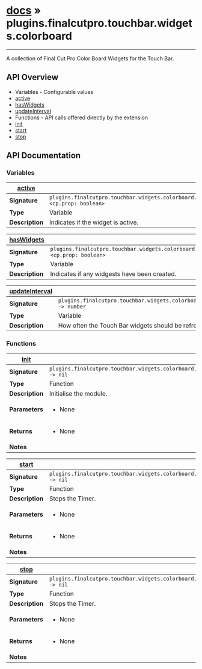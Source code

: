 # [docs](index.md) » plugins.finalcutpro.touchbar.widgets.colorboard
---

A collection of Final Cut Pro Color Board Widgets for the Touch Bar.

## API Overview
* Variables - Configurable values
 * [active](#active)
 * [hasWidgets](#hasWidgets)
 * [updateInterval](#updateInterval)
* Functions - API calls offered directly by the extension
 * [init](#init)
 * [start](#start)
 * [stop](#stop)

## API Documentation

### Variables

| [active](#active)         |                                                                                     |
| --------------------------------------------|-------------------------------------------------------------------------------------|
| **Signature**                               | `plugins.finalcutpro.touchbar.widgets.colorboard.active <cp.prop: boolean>`                                                                    |
| **Type**                                    | Variable                                                                     |
| **Description**                             | Indicates if the widget is active.                                                                     |

| [hasWidgets](#hasWidgets)         |                                                                                     |
| --------------------------------------------|-------------------------------------------------------------------------------------|
| **Signature**                               | `plugins.finalcutpro.touchbar.widgets.colorboard.hasWidgets <cp.prop: boolean>`                                                                    |
| **Type**                                    | Variable                                                                     |
| **Description**                             | Indicates if any widgests have been created.                                                                     |

| [updateInterval](#updateInterval)         |                                                                                     |
| --------------------------------------------|-------------------------------------------------------------------------------------|
| **Signature**                               | `plugins.finalcutpro.touchbar.widgets.colorboard.updateInterval -> number`                                                                    |
| **Type**                                    | Variable                                                                     |
| **Description**                             | How often the Touch Bar widgets should be refreshed in seconds                                                                     |

### Functions

| [init](#init)         |                                                                                     |
| --------------------------------------------|-------------------------------------------------------------------------------------|
| **Signature**                               | `plugins.finalcutpro.touchbar.widgets.colorboard.init() -> nil`                                                                    |
| **Type**                                    | Function                                                                     |
| **Description**                             | Initialise the module.                                                                     |
| **Parameters**                              | <ul><li>None</li></ul> |
| **Returns**                                 | <ul><li>None</li></ul>          |
| **Notes**                                   | <ul></ul>                |

| [start](#start)         |                                                                                     |
| --------------------------------------------|-------------------------------------------------------------------------------------|
| **Signature**                               | `plugins.finalcutpro.touchbar.widgets.colorboard.start() -> nil`                                                                    |
| **Type**                                    | Function                                                                     |
| **Description**                             | Stops the Timer.                                                                     |
| **Parameters**                              | <ul><li>None</li></ul> |
| **Returns**                                 | <ul><li>None</li></ul>          |
| **Notes**                                   | <ul></ul>                |

| [stop](#stop)         |                                                                                     |
| --------------------------------------------|-------------------------------------------------------------------------------------|
| **Signature**                               | `plugins.finalcutpro.touchbar.widgets.colorboard.stop() -> nil`                                                                    |
| **Type**                                    | Function                                                                     |
| **Description**                             | Stops the Timer.                                                                     |
| **Parameters**                              | <ul><li>None</li></ul> |
| **Returns**                                 | <ul><li>None</li></ul>          |
| **Notes**                                   | <ul></ul>                |

